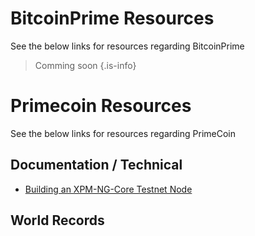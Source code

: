 <!-- TITLE: Home -->
<!-- SUBTITLE: Welcome to the Primecoin & Bitcoin Prime Community Wiki.   -->

# BitcoinPrime Resources
See the below links for resources regarding BitcoinPrime

> Comming soon
{.is-info}
# Primecoin Resources
See the below links for resources regarding PrimeCoin

## Documentation / Technical 
* [Building an XPM-NG-Core Testnet Node](documentation/building-primecoin-ng-core)
## World Records

